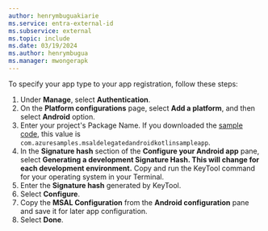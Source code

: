 ```yaml
---
author: henrymbuguakiarie
ms.service: entra-external-id
ms.subservice: external
ms.topic: include
ms.date: 03/19/2024
ms.author: henrymbugua
ms.manager: mwongerapk
---
```


To specify your app type to your app registration, follow these steps:

1. Under **Manage**, select **Authentication**.
1. On the **Platform configurations** page, select **Add a platform**, and then select **Android** option.
1. Enter your project's Package Name. If you downloaded the [sample code](https://github.com/Azure-Samples/ms-identity-ciam-browser-delegated-android-sample), this value is `com.azuresamples.msaldelegatedandroidkotlinsampleapp`.
1. In the **Signature hash** section of the **Configure your Android app** pane, select **Generating a development Signature Hash. This will change for each development environment.** Copy and run the KeyTool command for your operating system in your Terminal.
1. Enter the **Signature hash** generated by KeyTool.
1. Select **Configure**.
1. Copy the **MSAL Configuration** from the **Android configuration** pane and save it for later app configuration.
1. Select **Done**.